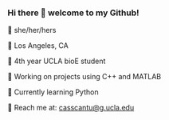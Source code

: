 ### Hi there 🌱 welcome to my Github!

🌼 she/her/hers

🌸 Los Angeles, CA

🌺 4th year UCLA bioE student

🌷 Working on projects using C++ and MATLAB

🌹 Currently learning Python

🌻 Reach me at: casscantu@g.ucla.edu
